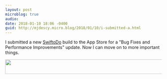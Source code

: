 ```yaml
---
layout: post
microblog: true
audio: 
date: 2018-01-10 18:06 -0400
guid: http://mjdescy.micro.blog/2018/01/10/i-submitted-a.html
---
```

I submitted a new [SwiftoDo](http://swiftodoapp.com) build to the App Store for a "Bug Fixes and Performance Improvements" update. Now I can move on to more important things.

<img src="http://mjdescy.micro.blog/uploads/2018/243371c849.jpg" width="600" height="47" />
